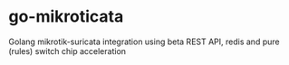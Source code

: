 # go-mikroticata

Golang mikrotik-suricata integration using beta REST API, redis and pure (rules) switch chip acceleration 